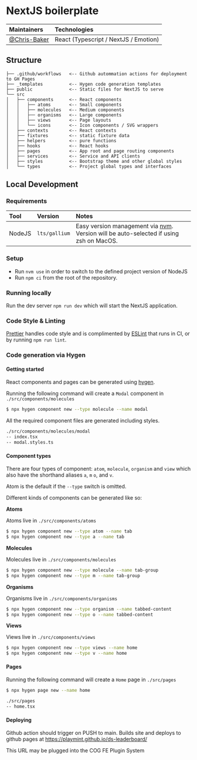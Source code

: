 <!-- @format -->

# NextJS boilerplate

| Maintainers    | Technologies                          |
| :------------- |:--------------------------------------|
| [@Chris-Baker] | React (Typescript / NextJS / Emotion) |

## Structure

```
├── .github/workflows   <-- Github autommation actions for deployment to GH Pages
├── _templates          <-- Hygen code generation templates
├── public              <-- Static files for NextJS to serve
└── src
│   ├── components      <-- React components
│   │   ├── atoms       <-- Small components
│   │   ├── molecules   <-- Medium components
│   │   ├── organisms   <-- Large components
│   │   ├── views       <-- Page layouts
│   │   └── icons       <-- Icon components / SVG wrappers
│   ├── contexts        <-- React contexts
│   ├── fixtures        <-- static fixture data
│   ├── helpers         <-- pure functions
│   ├── hooks           <-- React hooks
│   ├── pages           <-- App root and page routing components
│   ├── services        <-- Service and API clients
│   ├── styles          <-- Bootstrap theme and other global styles
│   └── types           <-- Project global types and interfaces
```

## Local Development

### Requirements

| Tool   | Version       | Notes                                                                                   |
|:-------|:--------------|:----------------------------------------------------------------------------------------|
| NodeJS | `lts/gallium` | Easy version management via [nvm]. Version will be auto-selected if using zsh on MacOS. |

### Setup

-   Run `nvm use` in order to switch to the defined project version of NodeJS
-   Run `npm ci` from the root of the repository.

### Running locally

Run the dev server `npm run dev` which will start the NextJS application.

### Code Style & Linting

[Prettier] handles code style and is complimented by [ESLint] that runs in CI, or by running `npm run lint`.

### Code generation via Hygen

#### Getting started

React components and pages can be generated using [hygen].

Running the following command will create a `Modal` component in `./src/components/molecules`

```bash
$ npx hygen component new --type molecule --name modal
```

All the required component files are generated including styles.

```bash
./src/components/molecules/modal
-- index.tsx
-- modal.styles.ts
```

#### Component types

There are four types of component: `atom`, `molecule`, `organism` and `view` which also have the shorthand aliases `a`, `m` `o`, and `v`.

Atom is the default if the `--type` switch is omitted.

Different kinds of components can be generated like so:

**Atoms**

Atoms live in `./src/components/atoms`

```bash
$ npx hygen component new --type atom --name tab
$ npx hygen component new --type a --name tab
```

**Molecules**

Molecules live in `./src/components/molecules`

```bash
$ npx hygen component new --type molecule --name tab-group
$ npx hygen component new --type m --name tab-group
```

**Organisms**

Organisms live in `./src/components/organisms`

```bash
$ npx hygen component new --type organism --name tabbed-content
$ npx hygen component new --type o --name tabbed-content
```

**Views**

Views live in `./src/components/views`

```bash
$ npx hygen component new --type views --name home
$ npx hygen component new --type v --name home
```

#### Pages

Running the following command will create a `Home` page in `./src/pages`

```bash
$ npx hygen page new --name home
```

```bash
./src/pages
-- home.tsx
```

#### Deploying

Github action should trigger on PUSH to main.  Builds site and deploys to github pages at
https://playmint.github.io/ds-leaderboard/

This URL may be plugged into the COG FE Plugin System

[nvm]: https://github.com/creationix/nvm
[prettier]: https://prettier.io/
[eslint]: https://eslint.org/
[hygen]: https://www.hygen.io
[@chris-baker]: https://github.com/Chris-Baker
